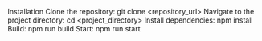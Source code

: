 Installation
Clone the repository: git clone <repository_url>
Navigate to the project directory: cd <project_directory>
Install dependencies: npm install
Build: npm run build
Start: npm run start
